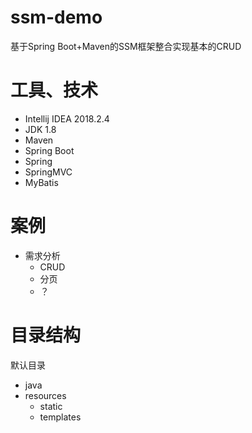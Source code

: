 # ssm-demo
基于Spring Boot+Maven的SSM框架整合实现基本的CRUD

# 工具、技术
- Intellij IDEA 2018.2.4
- JDK 1.8
- Maven
- Spring Boot
- Spring
- SpringMVC
- MyBatis

# 案例
- 需求分析
    - CRUD
    - 分页
    - ？

# 目录结构
默认目录
- java
- resources
    - static
    - templates